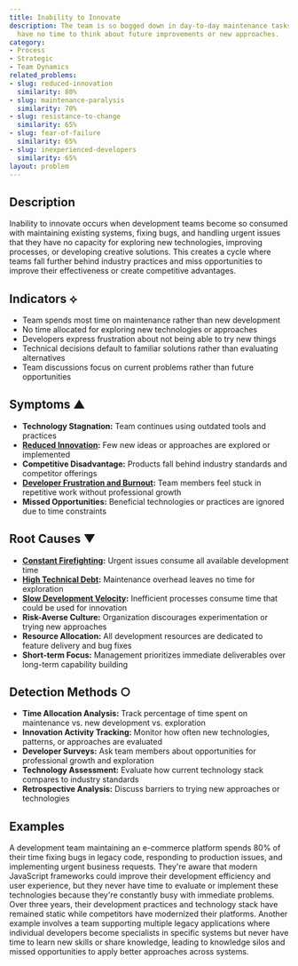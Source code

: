 ```yaml
---
title: Inability to Innovate
description: The team is so bogged down in day-to-day maintenance tasks that they
  have no time to think about future improvements or new approaches.
category:
- Process
- Strategic
- Team Dynamics
related_problems:
- slug: reduced-innovation
  similarity: 80%
- slug: maintenance-paralysis
  similarity: 70%
- slug: resistance-to-change
  similarity: 65%
- slug: fear-of-failure
  similarity: 65%
- slug: inexperienced-developers
  similarity: 65%
layout: problem
---
```


## Description

Inability to innovate occurs when development teams become so consumed with maintaining existing systems, fixing bugs, and handling urgent issues that they have no capacity for exploring new technologies, improving processes, or developing creative solutions. This creates a cycle where teams fall further behind industry practices and miss opportunities to improve their effectiveness or create competitive advantages.

## Indicators ⟡

- Team spends most time on maintenance rather than new development
- No time allocated for exploring new technologies or approaches
- Developers express frustration about not being able to try new things
- Technical decisions default to familiar solutions rather than evaluating alternatives
- Team discussions focus on current problems rather than future opportunities

## Symptoms ▲

- **Technology Stagnation:** Team continues using outdated tools and practices
- **[Reduced Innovation](reduced-innovation.md):** Few new ideas or approaches are explored or implemented
- **Competitive Disadvantage:** Products fall behind industry standards and competitor offerings
- **[Developer Frustration and Burnout](developer-frustration-and-burnout.md):** Team members feel stuck in repetitive work without professional growth
- **Missed Opportunities:** Beneficial technologies or practices are ignored due to time constraints

## Root Causes ▼

- **[Constant Firefighting](constant-firefighting.md):** Urgent issues consume all available development time
- **[High Technical Debt](high-technical-debt.md):** Maintenance overhead leaves no time for exploration
- **[Slow Development Velocity](slow-development-velocity.md):** Inefficient processes consume time that could be used for innovation
- **Risk-Averse Culture:** Organization discourages experimentation or trying new approaches
- **Resource Allocation:** All development resources are dedicated to feature delivery and bug fixes
- **Short-term Focus:** Management prioritizes immediate deliverables over long-term capability building

## Detection Methods ○

- **Time Allocation Analysis:** Track percentage of time spent on maintenance vs. new development vs. exploration
- **Innovation Activity Tracking:** Monitor how often new technologies, patterns, or approaches are evaluated
- **Developer Surveys:** Ask team members about opportunities for professional growth and exploration
- **Technology Assessment:** Evaluate how current technology stack compares to industry standards
- **Retrospective Analysis:** Discuss barriers to trying new approaches or technologies

## Examples

A development team maintaining an e-commerce platform spends 80% of their time fixing bugs in legacy code, responding to production issues, and implementing urgent business requests. They're aware that modern JavaScript frameworks could improve their development efficiency and user experience, but they never have time to evaluate or implement these technologies because they're constantly busy with immediate problems. Over three years, their development practices and technology stack have remained static while competitors have modernized their platforms. Another example involves a team supporting multiple legacy applications where individual developers become specialists in specific systems but never have time to learn new skills or share knowledge, leading to knowledge silos and missed opportunities to apply better approaches across systems.